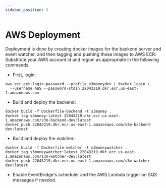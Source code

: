 ```yaml
---
sidebar_position: 5
---
```


# AWS Deployment

Deployment is done by creating docker images for the backend server and event watcher, and then tagging and pushing those images to AWS ECR. Substitute your AWS account id and region as appropriate in the following commands.


- First, login:

```
aws ecr get-login-password --profile s3moneydev | docker login \
  --username AWS --password-stdin 22043219.dkr.ecr.us-east-1.amazonaws.com
```

- Build and deploy the backend:

```
docker build -f Dockerfile-backend -t s3money .
docker tag s3money:latest 22043219.dkr.ecr.us-east-1.amazonaws.com/s3m-backend-dev:latest
docker push 22043219.dkr.ecr.us-east-1.amazonaws.com/s3m-backend-dev:latest
```

- Build and deploy the watcher:

```
docker build -f Dockerfile-watcher -t s3moneywatcher .
docker tag s3moneywatcher:latest 22043219.dkr.ecr.us-east-1.amazonaws.com/s3m-watcher-dev:latest
docker push 22043219.dkr.ecr.us-east-1.amazonaws.com/s3m-watcher-dev:latest
```

- Enable EventBridge's scheduler and the AWS Lambda trigger on SQS messages if needed.
